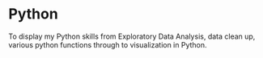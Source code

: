 # Python
To display my Python skills from Exploratory Data Analysis, data clean up, various python functions through to visualization in Python.
